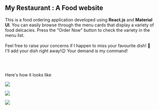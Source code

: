 My Restaurant : A Food website
---
This is a food ordering application developed using **React.js** and **Material UI**. You can easily browse through the menu cards that display a variety of food delcacies.
Press the "Order Now" button to check the variety in the menu list.<br> <br>
Feel free to raise your concerns if I happen to miss your favourite dish! 🥗 
<br>
I'll add your dish right away!😉 Your demand is my command!

<br><br>

Here's how it looks like 

![](https://i.imgur.com/37txcCn.png)

![](https://i.imgur.com/S9hKopR.png)

![](https://i.imgur.com/0jTBl96.png) 
